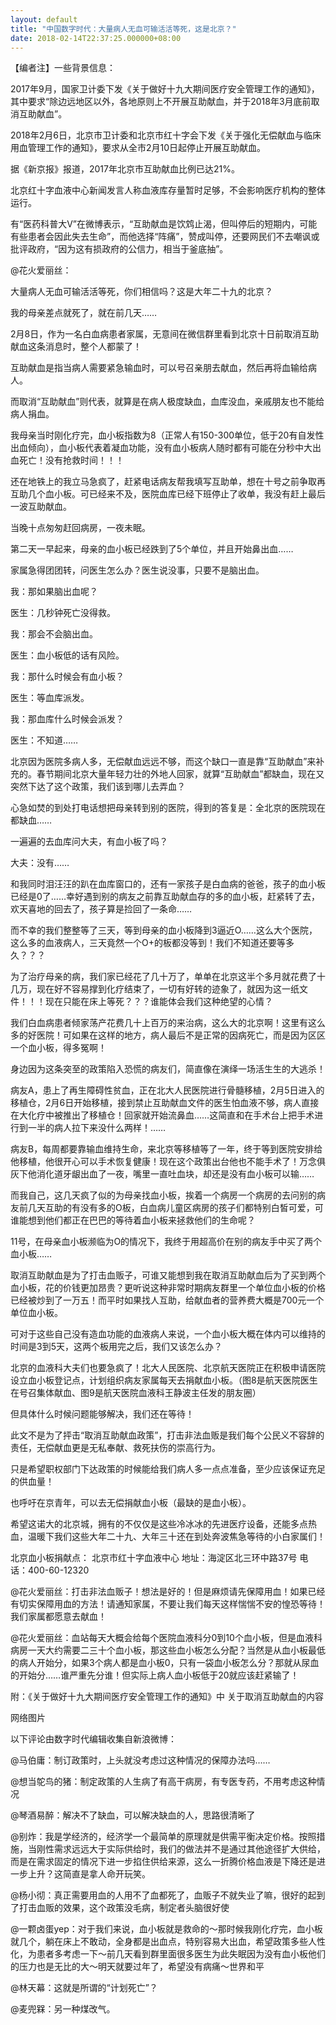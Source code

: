 ```yaml
---
layout: default
title: "中国数字时代：大量病人无血可输活活等死，这是北京？"
date: 2018-02-14T22:37:25.000000+08:00
---
```


【编者注】一些背景信息：

2017年9月，国家卫计委下发《关于做好十九大期间医疗安全管理工作的通知》，其中要求“除边远地区以外，各地原则上不开展互助献血，并于2018年3月底前取消互助献血”。

2018年2月6日，北京市卫计委和北京市红十字会下发《关于强化无偿献血与临床用血管理工作的通知》，要求从全市2月10日起停止开展互助献血。

据《新京报》报道，2017年北京市互助献血比例已达21%。

北京红十字血液中心新闻发言人称血液库存量暂时足够，不会影响医疗机构的整体运行。

有“医药科普大V”在微博表示，“互助献血是饮鸩止渴，但叫停后的短期内，可能有些患者会因此失去生命”，而他选择“阵痛”，赞成叫停，还要网民们不去嘲讽或批评政府，“因为这有损政府的公信力，相当于釜底抽”。

@花火爱丽丝：

大量病人无血可输活活等死，你们相信吗？这是大年二十九的北京？

我的母亲差点就死了，就在前几天……


2月8日，作为一名白血病患者家属，无意间在微信群里看到北京十日前取消互助献血这条消息时，整个人都蒙了！


互助献血是指当病人需要紧急输血时，可以号召亲朋去献血，然后再将血输给病人。


而取消“互助献血”则代表，就算是在病人极度缺血，血库没血，亲戚朋友也不能给病人捐血。

我母亲当时刚化疗完，血小板指数为8（正常人有150-300单位，低于20有自发性出血倾向），血小板代表着凝血功能，没有血小板病人随时都有可能在分秒中大出血死亡！没有抢救时间！！！


还在地铁上的我立马急疯了，赶紧电话病友帮我填写互助单，想在十号之前争取再互助几个血小板。可已经来不及，医院血库已经下班停止了收单，我没有赶上最后一波互助献血。


当晚十点匆匆赶回病房，一夜未眠。


第二天一早起来，母亲的血小板已经跌到了5个单位，并且开始鼻出血……


家属急得团团转，问医生怎么办？医生说没事，只要不是脑出血。


我：那如果脑出血呢？


医生：几秒钟死亡没得救。


我：那会不会脑出血。


医生：血小板低的话有风险。


我：那什么时候会有血小板？


医生：等血库派发。


我：那血库什么时候会派发？


医生：不知道……

北京因为医院多病人多，无偿献血远远不够，而这个缺口一直是靠“互助献血”来补充的。春节期间北京大量年轻力壮的外地人回家，就算“互助献血”都缺血，现在又突然下达了这个政策，我们该到哪儿去弄血？


心急如焚的到处打电话想把母亲转到别的医院，得到的答复是：全北京的医院现在都缺血……


一遍遍的去血库问大夫，有血小板了吗？


大夫：没有……


和我同时泪汪汪的趴在血库窗口的，还有一家孩子是白血病的爸爸，孩子的血小板已经是0了……幸好遇到别的病友之前靠互助献血存的多的血小板，赶紧转了去，欢天喜地的回去了，孩子算是捡回了一条命……


而不幸的我们整整等了三天，等到母亲的血小板降到3逼近O……这么大个医院，这么多的血液病人，三天竟然一个O+的板都没等到！我们不知道还要等多久？？？


为了治疗母亲的病，我们家已经花了几十万了，单单在北京这半个多月就花费了十几万，现在好不容易撑到化疗结束了，一切有好转的迹象了，就因为这一纸文件！！！现在只能在床上等死？？？谁能体会我们这种绝望的心情？


我们白血病患者倾家荡产花费几十上百万的来治病，这么大的北京啊！这里有这么多的好医院！可如果在这样的地方，病人最后不是正常的因病死亡，而是因为区区一个血小板，得多冤啊！

身边因为这条突至的政策陷入恐慌的病友们，简直像在演绎一场活生生的大逃杀！


病友A，患上了再生障碍性贫血，正在北大人民医院进行骨髓移植，2月5日进入的移植仓，2月6日开始移植，接到禁止互助献血文件的医生怕血液不够，病人直接在大化疗中被推出了移植仓！回家就开始流鼻血……这简直和在手术台上把手术进行到一半的病人拉下来没什么两样！……

病友B，每周都要靠输血维持生命，来北京等移植等了一年，终于等到医院安排给他移植，他很开心可以手术恢复健康！现在这个政策出台他也不能手术了！万念俱灰下他消化道牙龈出血了一夜，嘴里一直吐血块，却还是没有血小板可以输……

而我自己，这几天疯了似的为母亲找血小板，挨着一个病房一个病房的去问别的病友前几天互助的有没有多的O板，白血病儿童区病房的孩子们都特别白皙可爱，可谁能想到他们都正在巴巴的等待着血小板来拯救他们的生命呢？


11号，在母亲血小板濒临为O的情况下，我终于用超高价在别的病友手中买了两个血小板……


取消互助献血是为了打击血贩子，可谁又能想到我在取消互助献血后为了买到两个血小板，花的价钱更加昂贵？更听说这种非常时期病友群里一个单位血小板的价格已经被炒到了一万五！而平时如果找人互助，给献血者的营养费大概是700元一个单位血小板。


可对于这些自己没有造血功能的血液病人来说，一个血小板大概在体内可以维持的时间是3到5天，这两个板用完之后，我们又该怎么办？

北京的血液科大夫们也要急疯了！北大人民医院、北京航天医院正在积极申请医院设立血小板登记点，计划组织病友家属每天去捐献血小板。（图8是航天医院医生在号召集体献血、图9是航天医院血液科王静波主任发的朋友圈）


但具体什么时候问题能够解决，我们还在等待！

此文不是为了抨击“取消互助献血政策”，打击非法血贩是我们每个公民义不容辞的责任，无偿献血更是无私奉献、救死扶伤的崇高行为。


只是希望职权部门下达政策的时候能给我们病人多一点点准备，至少应该保证充足的供血量！


也呼吁在京青年，可以去无偿捐献血小板（最缺的是血小板）。


希望这诺大的北京城，拥有的不仅仅是这些冷冰冰的先进医疗设备，还能多点热血，温暖下我们这些大年二十九、大年三十还在到处奔波焦急等待的小白家属们！

北京血小板捐献点： 北京市红十字血液中心 地址：海淀区北三环中路37号 电话：400-60-12320

@花火爱丽丝：打击非法血贩子！想法是好的！但是麻烦请先保障用血！如果已经有切实保障用血的方法！请通知家属，不要让我们每天这样惴惴不安的惶恐等待！我们家属都愿意去献血！

@花火爱丽丝：血站每天大概会给每个医院血液科分0到10个血小板，但是血液科病房一天大约需要二三十个血小板，那这些血小板怎么分配？当然是从血小板最低的病人开始分，如果3个病人都是血小板0，只有一袋血小板怎么分？那就从尿血的开始分……谁严重先分谁！但实际上病人血小板低于20就应该赶紧输了！

附：《关于做好十九大期间医疗安全管理工作的通知》中 关于取消互助献血的内容


网络图片

以下评论由数字时代编辑收集自新浪微博：

@马伯庸：制订政策时，上头就没考虑过这种情况的保障办法吗……

@想当鸵鸟的猪：制定政策的人生病了有高干病房，有专医专药，不用考虑这种情况

@琴酒易醉：解决不了缺血，可以解决缺血的人，思路很清晰了

@别炸：我是学经济的，经济学一个最简单的原理就是供需平衡决定价格。按照措施，当刚性需求远远大于实际供给时，我们的做法并不是通过其他途径扩大供给，而是在需求固定的情况下进一步掐住供给来源，这么一折腾价格血液是下降还是进一步上升？这简直是拿人命开玩笑。

@杨小彻：真正需要用血的人用不了血都死了，血贩子不就失业了嘛，很好的起到了打击血贩的效果，这个政策没毛病，制定者头脑很好使

@一颗卤蛋yep：对于我们来说，血小板就是救命的～那时候我刚化疗完，血小板就几个，躺在床上不敢动，全身都是出血点，特别容易大出血，希望政策多些人性化，为患者多考虑一下～前几天看到群里面很多医生为此失眠因为没有血小板他们的压力也是无比的大～明天就要过年了，希望没有病痛～世界和平

@林天幕：这就是所谓的“计划死亡”？

@麦兜槑：另一种煤改气。

